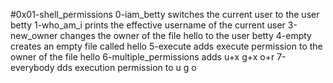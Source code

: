 #0x01-shell_permissions
0-iam_betty switches the current user to the user betty
1-who_am_i  prints the effective username of the current user
3-new_owner changes the owner of the file hello to the user betty
4-empty creates an empty file called hello
5-execute adds execute permission to the owner of the file hello
6-multiple_permissions adds u+x g+x o+r
7-everybody dds execution permission to u g o
